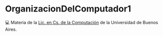 # OrganizacionDelComputador1
:computer: Materia de la [Lic. en Cs. de la Computación](https://www.dc.uba.ar/) de la Universidad de Buenos Aires.


